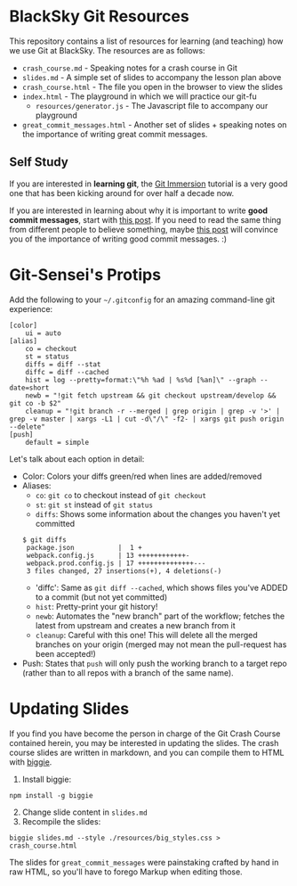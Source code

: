 # BlackSky Git Resources
This repository contains a list of resources for learning (and teaching) how we
use Git at BlackSky. The resources are as follows:

+ `crash_course.md` - Speaking notes for a crash course in Git
+ `slides.md` - A simple set of slides to accompany the lesson plan above
+ `crash_course.html` - The file you open in the browser to view the slides
+ `index.html` - The playground in which we will practice our git-fu
  - `resources/generator.js` - The Javascript file to accompany our playground
+ `great_commit_messages.html` - Another set of slides + speaking notes on the
  importance of writing great commit messages.

## Self Study
If you are interested in **learning git**, the [Git Immersion](http://gitimmersion.com/)
tutorial is a very good one that has been kicking around for over half a decade
now.

If you are interested in learning about why it is important to write **good
commit messages**, start with [this post](http://chris.beams.io/posts/git-commit/).
If you need to read the same thing from different people to believe something,
maybe [this post](http://alistapart.com/article/the-art-of-the-commit) will
convince you of the importance of writing good commit messages. :)

# Git-Sensei's Protips
Add the following to your `~/.gitconfig` for an amazing command-line git experience:

```
[color]
    ui = auto
[alias]
    co = checkout
    st = status
    diffs = diff --stat
    diffc = diff --cached
    hist = log --pretty=format:\"%h %ad | %s%d [%an]\" --graph --date=short
    newb = "!git fetch upstream && git checkout upstream/develop && git co -b $2"
    cleanup = "!git branch -r --merged | grep origin | grep -v '>' | grep -v master | xargs -L1 | cut -d\"/\" -f2- | xargs git push origin --delete"
[push]
    default = simple
```

Let's talk about each option in detail:

+ Color: Colors your diffs green/red when lines are added/removed
+ Aliases:
  - `co`: `git co` to checkout instead of `git checkout`
  - `st`: `git st` instead of `git status`
  - `diffs`: Shows some information about the changes you haven't yet committed
  ```
  $ git diffs
   package.json           |  1 +
   webpack.config.js      | 13 ++++++++++++-
   webpack.prod.config.js | 17 ++++++++++++++---
   3 files changed, 27 insertions(+), 4 deletions(-)
  ```
  - 'diffc': Same as `git diff --cached`, which shows files you've ADDED to a commit (but not yet committed)
  - `hist`: Pretty-print your git history!
  - `newb`: Automates the "new branch" part of the workflow; fetches the latest from upstream and creates a new branch from it
  - `cleanup`: Careful with this one! This will delete all the merged branches on your origin (merged may not mean the pull-request has been accepted!)
+ Push: States that `push` will only push the working branch to a target repo (rather than to all repos with a branch of the same name).


# Updating Slides
If you find you have become the person in charge of the Git Crash Course
contained herein, you may be interested in updating the slides. The crash course
slides are written in markdown, and you can compile them to HTML with [biggie](https://github.com/tmcw/biggie).

1. Install biggie:
```
npm install -g biggie
```
2. Change slide content in `slides.md`
3. Recompile the slides:
```
biggie slides.md --style ./resources/big_styles.css > crash_course.html
```

The slides for `great_commit_messages` were painstaking crafted by hand in raw
HTML, so you'll have to forego Markup when editing those.
